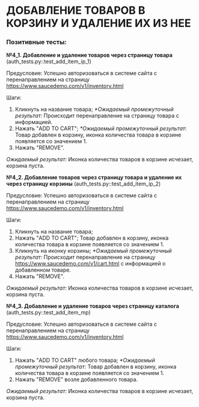 # ДОБАВЛЕНИЕ ТОВАРОВ В КОРЗИНУ И УДАЛЕНИЕ ИХ ИЗ НЕЕ 

### Позитивные тесты:

**№4_1. Добавление и удаление товаров через страницу товара**
(auth_tests.py::test_add_item_ip_1)

Предусловие: Успешно авторизоваться в системе сайта с перенаправлением на страницу 
https://www.saucedemo.com/v1/inventory.html 

Шаги:
1. Кликнуть на название товара;
_*Ожидаемый промежуточный результат:_
Происходит перенаправление на страницу товара с информацией.
2. Нажать "ADD TO CART";
_*Ожидаемый промежуточный результат:_
Товар добавлен в корзину, иконка количества товара в корзине появляется со значением 1.
3. Нажать "REMOVE".

_Ожидаемый результат:_
Иконка количества товаров в корзине исчезает, корзина пуста.



**№4_2. Добавление товаров через страницу товара и удаление их через страницу корзины**
(auth_tests.py::test_add_item_ip_2)

Предусловие: Успешно авторизоваться в системе сайта с перенаправлением на страницу 
https://www.saucedemo.com/v1/inventory.html 

Шаги:
1. Кликнуть на название товара;
2. Нажать "ADD TO CART";
Товар добавлен в корзину, иконка количества товара в корзине появляется со значением 1.
3. Кликнуть на иконку корзины;
_*Ожидаемый промежуточный результат:_
Происходит перенаправление на страницу https://www.saucedemo.com/v1/cart.html с информацией о
добавленном товаре.
4. Нажать "REMOVE".

_Ожидаемый результат:_
Иконка количества товаров в корзине исчезает, корзина пуста.



**№4_3. Добавление и удаление товаров через страницу каталога**
(auth_tests.py::test_add_item_mp)

Предусловие: Успешно авторизоваться в системе сайта с перенаправлением на страницу 
https://www.saucedemo.com/v1/inventory.html 

Шаги:
1. Нажать "ADD TO CART" любого товара;
_*Ожидаемый промежуточный результат:_
Товар добавлен в корзину, иконка количества товара в корзине появляется со значением 1.
2. Нажать "REMOVE" возле добавленного товара.

_Ожидаемый результат:_
Иконка количества товаров в корзине исчезает, корзина пуста.